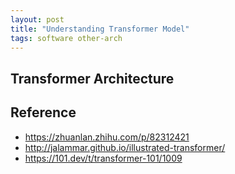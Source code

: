 ```yaml
---
layout: post
title: "Understanding Transformer Model"
tags: software other-arch
---
```


## Transformer Architecture

## Reference

- <https://zhuanlan.zhihu.com/p/82312421>
- <http://jalammar.github.io/illustrated-transformer/>
- <https://101.dev/t/transformer-101/1009>
